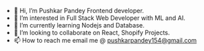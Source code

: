 - 👋 Hi, I’m Pushkar Pandey Frontend developer.
- 👀 I’m interested in Full Stack Web Developer with ML and AI.
- 🌱 I’m currently learning Nodejs and Database.
- 💞️ I’m looking to collaborate on React, Shopify Projects.
- 📫 How to reach me email me @ pushkarpandey154@gmail.com
